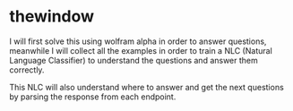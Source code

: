 # thewindow

I will first solve this using wolfram alpha in order to answer questions, meanwhile I will collect all the examples in order to train a NLC (Natural Language Classifier) to understand the questions and answer them correctly.

This NLC will also understand where to answer and get the next questions by parsing the response from each endpoint.
